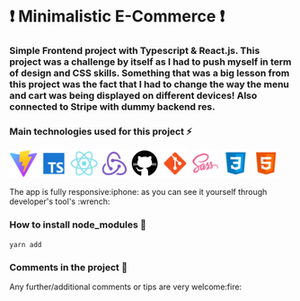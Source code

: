 ### <h1>:exclamation: Minimalistic E-Commerce :exclamation:</h1>

<p>
      <h3>Simple Frontend project with Typescript & React.js.
            This project was a challenge by itself as I had to push myself in term of design and CSS skills.
            Something that was a big lesson from this project was the fact that I had to change the way the menu and cart
            was being displayed on different devices! Also connected to Stripe with dummy backend res.
      </h3>

</p>

### Main technologies used for this project :zap:

<p>
  <img alt="Vite" src="./readme_imgs/vite.svg" width="50"/>
  <img alt="Typescript" src="./readme_imgs/typescript.png" width="50"/>
  <img alt="React" src="./readme_imgs/react.png" width="50"/>
  <img alt="Redux" src="./readme_imgs/redux.png" width="50"/>
  <img alt="github actions" src="./readme_imgs/github.png" width="50"/>
  <img alt="git" src="./readme_imgs/git.png" width="50"/>
  <img alt="Sass" src="./readme_imgs/sass.png" width="50"/>
  <img alt="Css" src="./readme_imgs/css3.png" width="50"/>
  <img alt="html5" src="./readme_imgs/html5.png" width="50"/>
</p>

<p>The app is fully responsive:iphone: as you can see it yourself through developer's tool's :wrench:</p>

### How to install node_modules :nut_and_bolt:

    yarn add

### Comments in the project :page_with_curl:

<p>Any further/additional comments or tips are very welcome:fire:</p>
